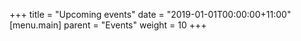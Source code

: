 +++
title = "Upcoming events"
date = "2019-01-01T00:00:00+11:00"
 [menu.main]
   parent = "Events"
   weight = 10
+++

